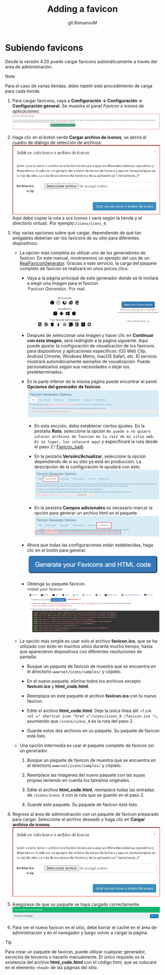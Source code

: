 ﻿---
title: Adding a favicon
uid: en/getting-started/design-your-store/adding-a-favicon
author: git.RomanovM
contributors: git.rajupaladiya, git.DmitriyKulagin, git.mariannk
---

# Subiendo favicons

Desde la versión 4.20 puede cargar favicons automáticamente a través del área de administración.

> [!NOTE]
>
> Para el caso de varias tiendas, debe repetir este procedimiento de carga para cada tienda.

1. Para cargar favicons, vaya a **Configuración → Configuración → Configuración general.** Se muestra el panel *Favicon e íconos de aplicaciones*:
![settings_block](_static/adding-a-favicon/settings_block.png)

1. Haga clic en el botón verde **Cargar archivo de iconos**, se abrirá el cuadro de diálogo de selección de archivos:![file_selection_dialog](_static/adding-a-favicon/file_selection_dialog.png) Aquí debe copiar la ruta a sus iconos ( varía según la tienda y el directorio virtual). Por ejemplo:`/icons/icons_0`.

1. Hay varias opciones sobre qué cargar, dependiendo de qué tan amigables deberían ser los favicons de su sitio para diferentes dispositivos:

   - La opción más completa es utilizar uno de los generadores de favicon. En este manual, mostraremos un ejemplo del uso de un [RealFaviconGenerator](https://realfavicongenerator.net/). Gracias a este servicio, la carga del paquete completo de favicon se realizará en unos pocos clics.

      * Vaya a la página principal de este generador donde se le invitará a elegir una imagen para el favicon
      ![realfavicongenerator](_static/adding-a-favicon/realfavicongenerator.png)

      * Después de seleccionar una imagen y hacer clic en **Continuar con esta imagen**, será redirigido a la página siguiente. Aquí puede ajustar la configuración de visualización de los favicons para dispositivos y aplicaciones específicos: iOS Web Clip, Android Chrome, Windows Metro, macOS Safari, etc. El servicio mostrará automáticamente ejemplos de visualización. Puede personalizarlos según sus necesidades o dejar los predeterminados.

      * En la parte inferior de la misma página puede encontrar el panel **Opciones del generador de favicon**.
      ![favicon_generator_options](_static/adding-a-favicon/favicon_generator_options.png)

         - En esta sección, debe establecer ciertos ajustes. En la pestaña **Ruta**, seleccione la opción `No puedo o no quiero colocar archivos de favicon en la raíz de mi sitio web. En su lugar, los colocaré aquí` y especificaré la ruta desde el paso 2.! [Favicon_path](_static/added-a-favicon/favicon_path.png)

         - En la pestaña **Versión/Actualizar**, seleccione la opción dependiendo de si su sitio ya está en producción. La descripción de la configuración le ayudará con esto. ![favicon_version](_static/adding-a-favicon/favicon_version.png)

         - En la pestaña **Campos adicionales** es necesario marcar la opción para generar un archivo html en el paquete.                    ![favicon_additional_fields](_static/adding-a-favicon/favicon_additional_fields.png)

      * Ahora que todas las configuraciones están establecidas, haga clic en el botón para generar. ![generate_button](_static/adding-a-favicon/generate_button.png)

      * Obtenga su paquete favicon. ![download_package](_static/adding-a-favicon/download_package.png)

   - La opción más simple es usar solo el archivo **favicon.ico**, que se ha utilizado con éxito en muchos sitios durante mucho tiempo, hasta que aparecieron dispositivos con diferentes resoluciones de pantalla.

      * Busque un paquete de favicon de muestra que se encuentra en el directorio `wwwroot/icons/samples/` y cópielo.

      * En el nuevo paquete, elimine todos los archivos excepto **favicon.ico** y **html_code.html**.

      * Reemplaza en este paquete el archivo **favicon.ico** con tu nuevo favicon.

      * Edite el archivo **html_code.html**. Deje la única línea allí: `<link rel =" shortcut icon "href ="/icons/icons_0 /favicon.ico ">`, asumiendo que `/icons/icons_0` es la ruta del paso 2.

      * Guarde estos dos archivos en un paquete. Su paquete de favicon está listo.

   - Una opción intermedia es usar el paquete completo de favicon sin un generador.

      1. Busque un paquete de favicon de muestra que se encuentra en el directorio `wwwroot/icons/samples/` y cópielo.

      1. Reemplace las imágenes del nuevo paquete con las suyas propias teniendo en cuenta los tamaños originales.

      1. Edite el archivo **html_code.html**, reemplace todas las entradas de `/icons/icons_0` con la ruta que se guardó en el paso 2.

      1. Guarde este paquete. Su paquete de favicon está listo.

1. Regrese al área de administración con un paquete de favicon preparado para cargar. Seleccione el archivo deseado y haga clic en **Cargar archivo de iconos**. ![upload_package](_static/adding-a-favicon/file_selection_dialog.png)

1. Asegúrese de que su paquete se haya cargado correctamente. ![success](_static/adding-a-favicon/success.png)

1. Para ver el nuevo favicon en el sitio, debe borrar el caché en el área de administración y en el navegador y luego volver a cargar la página.

> [!TIP]
>
> Para crear un paquete de favicon, puede utilizar cualquier generador, servicios de terceros o hacerlo manualmente. El único requisito es la existencia del archivo **html_code.html** con el código html, que se colocará en el elemento `<head>` de las páginas del sitio.
